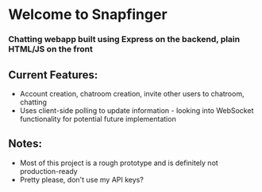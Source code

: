 # Welcome to Snapfinger
### Chatting webapp built using Express on the backend, plain HTML/JS on the front

## Current Features:
* Account creation, chatroom creation, invite other users to chatroom, chatting
* Uses client-side polling to update information - looking into WebSocket functionality for potential future implementation

## Notes:
* Most of this project is a rough prototype and is definitely not production-ready
* Pretty please, don't use my API keys?
